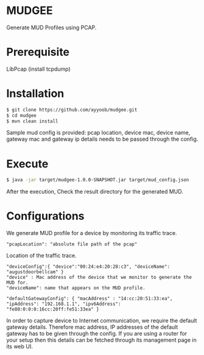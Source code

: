 # MUDGEE
Generate MUD Profiles using PCAP.
# Prerequisite
LibPcap (install tcpdump)

# Installation

```sh
$ git clone https://github.com/ayyoob/mudgee.git
$ cd mudgee
$ mvn clean install
```
Sample mud config is provided:
    pcap location, device mac, device name, gateway mac and gateway ip details needs to be passed through the config.

# Execute

```sh
$ java -jar target/mudgee-1.0.0-SNAPSHOT.jar target/mud_config.json 
```

After the execution, Check the result directory for the generated MUD.

# Configurations

We generate MUD profile for a device by monitoring its traffic trace.

    "pcapLocation": "absolute file path of the pcap"

Location of the traffic trace.

    "deviceConfig":{ "device":"00:24:e4:20:28:c3", "deviceName": "augustdoorbellcam" }
    "device" : Mac address of the device that we monitor to generate the MUD for.
    "deviceName": name that appears on the MUD profile.

    "defaultGatewayConfig": { "macAddress" : "14:cc:20:51:33:ea", "ipAddress": "192.168.1.1", "ipv6Address": "fe80:0:0:0:16cc:20ff:fe51:33ea" }

In order to capture device to Internet communication, we require the default gateway details. Therefore mac address, IP addresses of the default gateway has to be given through the config. If you are using a router for your setup then this details can be fetched through its management page in its web UI.
